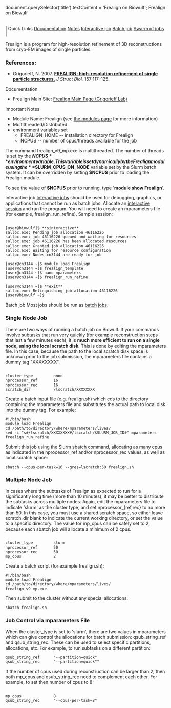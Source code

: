 

document.querySelector('title').textContent = 'Frealign on Biowulf';
Frealign on Biowulf


|  |
| --- |
| 
Quick Links
[Documentation](#doc)
[Notes](#notes)
[Interactive job](#int) 
[Batch job](#sbatch) 
[Swarm of jobs](#swarm) 
 |


 Frealign is a program for high-resolution refinement of 3D reconstructions from cryo-EM images of single particles.


### References:


* Grigorieff, N. 2007. **[FREALIGN: high-resolution refinement of single particle structures.](http://dx.doi.org/10.1016/j.jsb.2006.05.004)** *J Struct Biol.* 157:117–125.


Documentation
* Frealign Main Site: [Frealign Main Page (Grigorieff Lab)](http://grigoriefflab.janelia.org/frealign)


Important Notes
* Module Name: Frealign (see [the modules page](/apps/modules.html) for more information)
* Multithreaded/Distributed
* environment variables set 
	+ FREALIGN\_HOME -- installation directory for Frealign
	+ NCPUS -- number of cpus/threads available for the job


The command frealign\_v9\_mp.exe is multithreaded. The number of threads is set by the **$NCPUS** environment variable. This variable is set dynamically by the Frealign module using the **$SLURM\_CPUS\_ON\_NODE** variable set by the Slurm batch system. It can be overridden by setting **$NCPUS** prior to loading the Frealign module.
  

To see the value of **$NCPUS** prior to running, type '**module show Frealign**'.


Interactive job
[Interactive jobs](/docs/userguide.html#int) should be used for debugging, graphics, or applications that cannot be run as batch jobs.
Allocate an [interactive session](/docs/userguide.html#int) and run the program.
You will need to create an mparameters file (for example, frealign\_run\_refine).
Sample session:



```

[user@biowulf]$ **sinteractive**
salloc.exe: Pending job allocation 46116226
salloc.exe: job 46116226 queued and waiting for resources
salloc.exe: job 46116226 has been allocated resources
salloc.exe: Granted job allocation 46116226
salloc.exe: Waiting for resource configuration
salloc.exe: Nodes cn3144 are ready for job

[user@cn3144 ~]$ module load Frealign
[user@cn3144 ~]$ frealign_template
[user@cn3144 ~]$ nano mparameters
[user@cn3144 ~]$ frealign_run_refine

[user@cn3144 ~]$ **exit**
salloc.exe: Relinquishing job allocation 46116226
[user@biowulf ~]$

```


Batch job
Most jobs should be run as [batch jobs](/docs/userguide.html#submit).
### Single Node Job


There are two ways of running a batch job on Biowulf. If your commands involve subtasks that run very quickly (for
example reconstruction steps that last a few minutes each), it is **much more efficient to run on a single node, using the local
scratch disk**. This is done by editing the mparameters file. In this case, because the path to the local scratch disk
space is unknown prior to the job submission, the mparameters file contains a dummy tag "XXXXXXXX".



```

cluster_type         none
nprocessor_ref       16
nprocessor_rec       16
scratch_dir          /lscratch/XXXXXXXX
```

Create a batch input file (e.g. frealign.sh) which cds to the directory containing the mparameters file and
substitutes the actual path to local disk into the dummy tag. For example:



```
#!/bin/bash
module load Frealign
cd /path/to/directory/where/mparameters/lives/
sed -i "s#/lscratch/XXXXXXXX#/lscratch/$SLURM_JOB_ID#" mparameters
frealign_run_refine
```

Submit this job using the Slurm [sbatch](/docs/userguide.html) command, allocating as many cpus as indicated
in the nprocessor\_ref and/or nprocessor\_rec values, as well as local scratch space:



```
sbatch --cpus-per-task=16 --gres=lscratch:50 frealign.sh
```

### Multiple Node Job


In cases where the subtasks of Frealign as expected to run for a significantly long time (more than 10 minutes), it may
be better to distribute the subtasks across multiple nodes. Again, edit the mparameters file to indicate 'slurm' as the
cluster type, and set nprocessor\_{ref,rec} to no more than 50. In this case, you must use a shared scratch space, so either
leave scratch\_dir blank to indicate the current working directory, or set the value to a specific directory. The value for
mp\_cpus can be safely set to 2, because each sbatch job will allocate a minimum of 2 cpus.



```

cluster_type         slurm
nprocessor_ref       50
nprocessor_rec       50
mp_cpus              2

```

Create a batch script (for example frealign.sh):



```
#!/bin/bash
module load Frealign
cd /path/to/directory/where/mparameters/lives/
frealign_v9_mp.exe
```

Then submit to the cluster without any special allocations:



```
sbatch frealign.sh
```

### Job Control via mparameters File


When the cluster\_type is set to 'slurm', there are two values in mparameters which can give 
control the allocations for batch submission: qsub\_string\_ref and qsub\_string\_rec. These can be used to select
specific partitions, allocations, etc. For example, to run subtasks on a different partition:



```
qsub_string_ref      "--partition=quick"
qsub_string_rec      "--partition=quick""
```

If the number of cpus used during reconstruction can be larger than 2, then both mp\_cpus and qsub\_string\_rec need to
complement each other. For example, to set then number of cpus to 8:



```

mp_cpus              8
qsub_string_rec      "--cpus-per-task=8"

```





